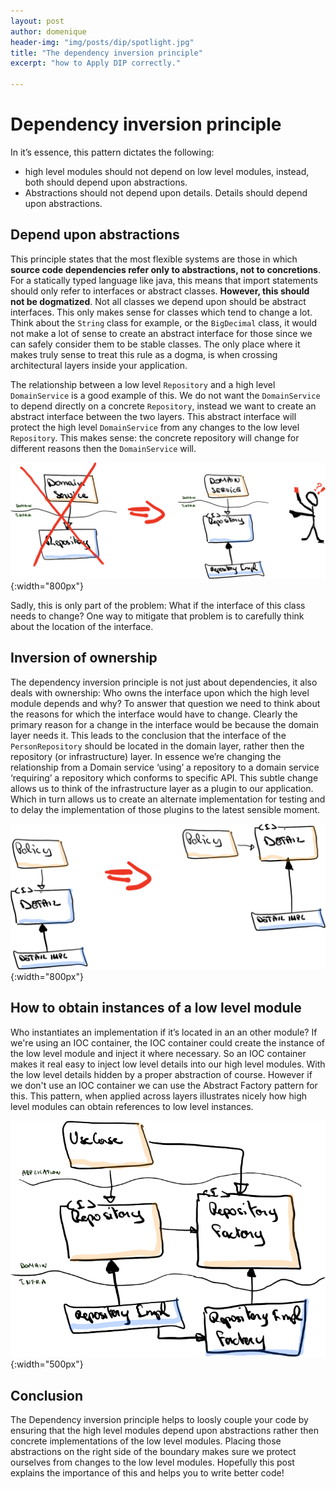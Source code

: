 ```yaml
---
layout: post
author: domenique
header-img: "img/posts/dip/spotlight.jpg"
title: "The dependency inversion principle"
excerpt: "how to Apply DIP correctly."

---
```


# Dependency inversion principle
In it’s essence, this pattern dictates the following:

* high level modules should not depend on low level modules, instead, both should depend upon abstractions.
* Abstractions should not depend upon details. Details should depend upon abstractions.

## Depend upon abstractions
This principle states that the most flexible systems are those in which **source code dependencies refer only to abstractions, not to concretions**. For a statically typed language like java, this means that import statements should only refer to interfaces or abstract classes. **However, this should not be dogmatized**. Not all classes we depend upon should be abstract interfaces. This only makes sense for classes which tend to change a lot. Think about the `String` class for example, or the `BigDecimal` class, it would not make a lot of sense to create an abstract interface for those since we can safely consider them to be stable classes. The only place where it makes truly sense to treat this rule as a dogma, is when crossing architectural layers inside your application. 

The relationship between a low level `Repository` and a high level `DomainService` is a good example of this. We do not want the `DomainService` to depend directly on a concrete `Repository`, instead we want to create an abstract interface between the two layers. This abstract interface will protect the high level `DomainService` from any changes to the low level `Repository`. This makes sense: the concrete repository will change for different reasons then the `DomainService` will.

![Introduce an abstraction](/img/posts/dip/introduceInterface.png){:width="800px"}

Sadly, this is only part of the problem: What if the interface of this class needs to change? One way to mitigate that problem is to carefully think about the location of the interface.

## Inversion of ownership
The dependency inversion principle is not just about dependencies, it also deals with ownership: Who owns the interface upon which the high level module depends and why? To answer that question we need to think about the reasons for which the interface would have to change. Clearly the primary reason for a change in the interface would be because the domain layer needs it. This leads to the conclusion that the interface of the `PersonRepository` should be located in the domain layer, rather then the repository (or infrastructure) layer. In essence we’re changing the relationship from a Domain service ‘using’ a repository  to a domain service ‘requiring’ a repository which conforms to specific API. This subtle change allows us to think of the infrastructure layer as a plugin to our application. Which in turn allows us to create an alternate implementation for testing and to delay the implementation of those plugins to the latest sensible moment.

![Move interface](/img/posts/dip/moveInterface.png){:width="800px"}

## How to obtain instances of a low level module
Who instantiates an implementation if it’s located in an an other module? If we're using an IOC container, the IOC container could create the instance of the low level module and inject it where necessary. So an IOC container makes it real easy to inject low level details into our high level modules. With the low level details hidden by a proper abstraction of course. However if we don't use an IOC container we can use the Abstract Factory pattern for this. This pattern, when applied across layers illustrates nicely how high level modules can obtain references to low level instances.

![Introduce a factory](/img/posts/dip/withFactory.png){:width="500px"}

## Conclusion
The Dependency inversion principle helps to loosly couple your code by ensuring that the high level modules depend upon abstractions rather then concrete implementations of the low level modules. Placing those abstractions on the right side of the boundary makes sure we protect ourselves from changes to the low level modules. Hopefully this post explains the importance of this and helps you to write better code!
